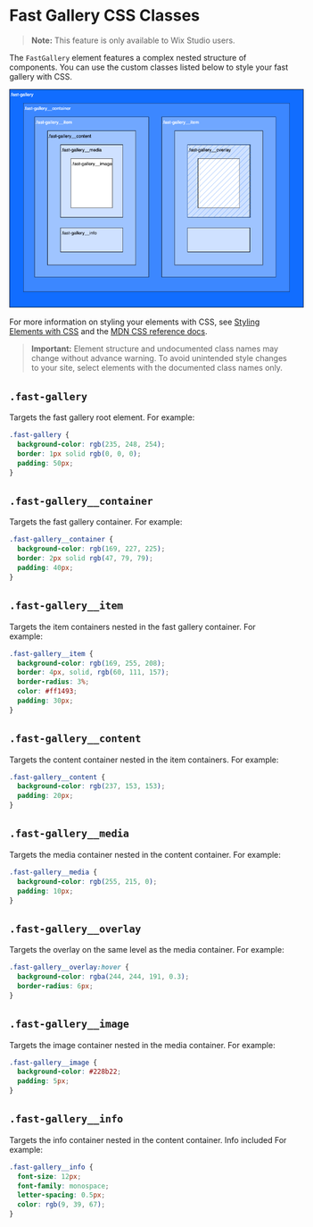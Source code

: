 # Fast Gallery CSS Classes

> **Note:** This feature is only available to Wix Studio users.

The `FastGallery` element features a complex nested structure of components. You can use the custom classes listed below to style your fast gallery with CSS. 

<div style="text-align:center">
  
  <img src="./fastGalleryCssClasses.png" style="max-width:55vw" />

</div>

For more information on styling your elements with CSS, see
[Styling Elements with CSS]($w/styling-elements-with-css) and the
[MDN CSS reference docs](https://developer.mozilla.org/en-US/docs/Learn/CSS).

<blockquote class="important">

**Important:**
Element structure and undocumented class names
may change without advance warning.
To avoid unintended style changes to your site,
select elements with the documented class names only.

</blockquote>

## `.fast-gallery`

Targets the fast gallery root element.
For example:

```css
.fast-gallery {
  background-color: rgb(235, 248, 254);
  border: 1px solid rgb(0, 0, 0);
  padding: 50px;
}
```

## `.fast-gallery__container`

Targets the fast gallery container.
For example:

```css
.fast-gallery__container {
  background-color: rgb(169, 227, 225);
  border: 2px solid rgb(47, 79, 79);
  padding: 40px;
}
```

## `.fast-gallery__item`

Targets the item containers nested in the fast gallery container. 
For example:

```css
.fast-gallery__item {
  background-color: rgb(169, 255, 208);
  border: 4px, solid, rgb(60, 111, 157);
  border-radius: 3%;
  color: #ff1493;
  padding: 30px;
}
```

## `.fast-gallery__content`

Targets the content container nested in the item containers.
For example:

```css
.fast-gallery__content {
  background-color: rgb(237, 153, 153);
  padding: 20px;
}
```

## `.fast-gallery__media`

Targets the media container nested in the content container.
For example:

```css
.fast-gallery__media {
  background-color: rgb(255, 215, 0);
  padding: 10px;
}
```

## `.fast-gallery__overlay`

Targets the overlay on the same level as the media container.
For example:

```css
.fast-gallery__overlay:hover {
  background-color: rgba(244, 244, 191, 0.3);
  border-radius: 6px;
}
```

## `.fast-gallery__image`

Targets the image container nested in the media container.
For example:

```css
.fast-gallery__image {
  background-color: #228b22;
  padding: 5px;
}
```

## `.fast-gallery__info`

Targets the info container nested in the content container. Info included 
For example:

```css
.fast-gallery__info {
  font-size: 12px;
  font-family: monospace;
  letter-spacing: 0.5px;
  color: rgb(9, 39, 67);
}
```

